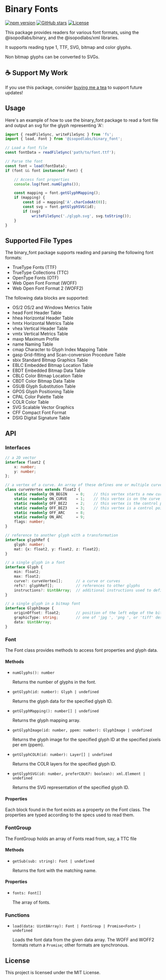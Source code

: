 # Binary Fonts
[![npm version](https://img.shields.io/npm/v/@isopodlabs/binary.svg)](https://www.npmjs.com/package/@isopodlabs/binary_fonts)
[![GitHub stars](https://img.shields.io/github/stars/adrianstephens/binary_font.svg?style=social)](https://github.com/adrianstephens/binary_font)
[![License](https://img.shields.io/npm/l/@isopodlabs/binary_fonts.svg)](LICENSE)

This package provides readers for various font formats, using the @isopodlabs/binary, and the @isopodlabs/xml libraries.

It supports reading type 1, TTF, SVG, bitmap and color glyphs.

Non bitmap glyphs can be converted to SVGs.


## ☕ Support My Work  
If you use this package, consider [buying me a tea](https://coff.ee/adrianstephens) to support future updates!  

## Usage
Here's an example of how to use the binary_font package to read a font file and output an svg for the glyph representing 'A':
```typescript
import { readFileSync, writeFileSync } from 'fs';
import { load, Font } from '@isopodlabs/binary_font';

// Load a font file
const fontData = readFileSync('path/to/font.ttf');

// Parse the font
const font = load(fontData);
if (font && font instanceof Font) {

    // Access font properties
    console.log(font.numGlyphs());

    const mapping = font.getGlyphMapping();
	if (mapping) {
        const id = mapping['A'.charCodeAt(0)];
        const svg = font.getGlyphSVG(id);
		if (svg)
			writeFileSync('./glyph.svg', svg.toString());
    }
}

```

## Supported File Types
The binary_font package supports reading and parsing the following font formats:

- TrueType Fonts (TTF)
- TrueType Collections (TTC)
- OpenType Fonts (OTF)
- Web Open Font Format (WOFF)
- Web Open Font Format 2 (WOFF2)

The following data blocks are supported:

- OS/2  OS/2 and Windows Metrics Table
- head  Font Header Table
- hhea  Horizontal Header Table
- hmtx  Horizontal Metrics Table
- vhea  Vertical Header Table
- vmtx  Vertical Metrics Table
- maxp  Maximum Profile
- name  Naming Table
- cmap  Character to Glyph Index Mapping Table
- gasp  Grid-fitting and Scan-conversion Procedure Table
- sbix  Standard Bitmap Graphics Table
- EBLC  Embedded Bitmap Location Table
- EBDT  Embedded Bitmap Data Table
- CBLC  Color Bitmap Location Table
- CBDT  Color Bitmap Data Table
- GSUB  Glyph Substitution Table
- GPOS  Glyph Positioning Table
- CPAL  Color Palette Table
- COLR  Color Table
- SVG   Scalable Vector Graphics
- CFF   Compact Font Format
- DSIG  Digital Signature Table

## API

### Interfaces
```typescript
// a 2D vector
interface float2 {
    x: number;
    y: number;
};

// a vertex of a curve. An array of these defines one or multiple curves
class curveVertex extends float2 {
	static readonly ON_BEGIN	= 0;    // this vertex starts a new curve
	static readonly ON_CURVE	= 1;    // this vertex is on the curve
	static readonly OFF_BEZ2	= 2;    // this vertex is the control point of a quadratic bezier
	static readonly OFF_BEZ3	= 3;    // this vertex is a control point of a cubic bezier
	static readonly OFF_ARC		= 8;
	static readonly ON_ARC		= 9;
	flags: number;
}

// reference to another glyph with a transformation
interface glyphRef {
	glyph: number;
	mat: {x: float2, y: float2, z: float2};
}

// a single glyph in a font
interface Glyph {
    min: float2;
    max: float2;
    curve?: curveVertex[];      // a curve or curves
    refs?: glyphRef[];          // references to other glyphs
    instructions?: Uint8Array;  // additional instructions used to define a glyph
}

// a single glyph in a bitmap font
interface GlyphImage {
    originOffset: float2;       // position of the left edge of the bitmap graphic in relation to the glyph design space origin
    graphicType: string;        // one of 'jpg ', 'png ', or 'tiff' describing the image format in the data
    data: Uint8Array;
}
```

### Font
The Font class provides methods to access font properties and glyph data.
#### Methods
- `numGlyphs(): number`

    Returns the number of glyphs in the font.
- `getGlyph(id: number): Glyph | undefined`

    Returns the glyph data for the specified glyph ID.
- `getGlyphMapping(): number[] | undefined`

    Returns the glyph mapping array.
- `getGlyphImage(id: number, ppem: number): GlyphImage | undefined`

    Returns the glyph image for the specified glyph ID at the specified pixels per em (ppem).
- `getGlyphCOLR(id: number): Layer[] | undefined`

    Returns the COLR layers for the specified glyph ID.
- `getGlyphSVG(id: number, preferCOLR?: boolean): xml.Element | undefined`

    Returns the SVG representation of the specified glyph ID.
#### Properties
Each block found in the font exists as a property on the Font class. The properties are typed according to the specs used to read them.

### FontGroup
The FontGroup holds an array of Fonts read from, say, a TTC file
#### Methods
- `getSub(sub: string): Font | undefined`

    Returns the font with the matching name.

#### Properties
- `fonts: Font[]`

    The array of fonts.

### Functions
- `load(data: Uint8Array): Font | FontGroup | Promise<Font> | undefined`

    Loads the font data from the given data array.
    The WOFF and WOFF2 formats return a `Promise`; other formats are synchronous.

## License

This project is licensed under the MIT License.